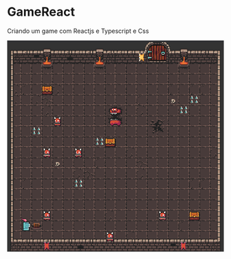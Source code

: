 # GameReact
Criando um game com Reactjs e Typescript e Css



![image of board ](https://github.com/mauriciogirardi/GameReact/blob/master/public/assets/map.png)
